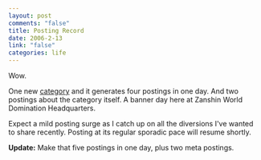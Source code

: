 ```yaml
--- 
layout: post
comments: "false"
title: Posting Record
date: 2006-2-13
link: "false"
categories: life
---
```

Wow.

One new <a title="diversions" href="http://zanshin.net/diversions.php">category</a> and it generates four postings in one day. And two postings about the category itself. A banner day here at Zanshin World Domination Headquarters.

Expect a mild posting surge as I catch up on all the diversions I've wanted to share recently. Posting at its regular sporadic pace will resume shortly.

<strong>Update:</strong> Make that five postings in one day, plus two meta postings.
